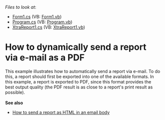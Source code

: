 <!-- default file list -->
*Files to look at*:

* [Form1.cs](./CS/Form1.cs) (VB: [Form1.vb](./VB/Form1.vb))
* [Program.cs](./CS/Program.cs) (VB: [Program.vb](./VB/Program.vb))
* [XtraReport1.cs](./CS/XtraReport1.cs) (VB: [XtraReport1.vb](./VB/XtraReport1.vb))
<!-- default file list end -->
# How to dynamically send a report via e-mail as a PDF


<p>This example illustrates how to automatically send a report via e-mail. To do this, a report should first be exported into one of the available formats. In this example, a report is exported to PDF, since this format provides the best output quality (the PDF result is as close to a report's print result as possible).<br><br><strong>See also</strong>

* <a href="https://www.devexpress.com/Support/Center/p/T314020">How to send a report as HTML in an email body</a></p>

<br/>


